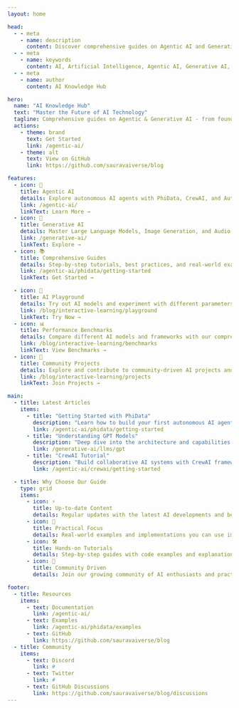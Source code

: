 ```yaml
---
layout: home

head:
  - - meta
    - name: description
      content: Discover comprehensive guides on Agentic AI and Generative AI technologies. Learn about PhiData, CrewAI, AutoGen, LLMs, and more.
  - - meta
    - name: keywords
      content: AI, Artificial Intelligence, Agentic AI, Generative AI, PhiData, CrewAI, AutoGen, LLMs, Machine Learning
  - - meta
    - name: author
      content: AI Knowledge Hub

hero:
  name: "AI Knowledge Hub"
  text: "Master the Future of AI Technology"
  tagline: Comprehensive guides on Agentic & Generative AI - from foundational concepts to advanced implementations.
  actions:
    - theme: brand
      text: Get Started
      link: /agentic-ai/
    - theme: alt
      text: View on GitHub
      link: https://github.com/sauravaiverse/blog

features:
  - icon: 🤖
    title: Agentic AI
    details: Explore autonomous AI agents with PhiData, CrewAI, and AutoGen. Learn to build intelligent systems that can reason and act independently.
    link: /agentic-ai/
    linkText: Learn More →
  - icon: 🎨
    title: Generative AI
    details: Master Large Language Models, Image Generation, and Audio Synthesis. Create cutting-edge AI applications with practical examples.
    link: /generative-ai/
    linkText: Explore →
  - icon: 📚
    title: Comprehensive Guides
    details: Step-by-step tutorials, best practices, and real-world examples to help you implement AI solutions effectively.
    link: /agentic-ai/phidata/getting-started
    linkText: Get Started →

  - icon: 🎯
    title: AI Playground
    details: Try out AI models and experiment with different parameters in our interactive playground.
    link: /blog/interactive-learning/playground
    linkText: Try Now →
  - icon: 📊
    title: Performance Benchmarks
    details: Compare different AI models and frameworks with our comprehensive benchmarks.
    link: /blog/interactive-learning/benchmarks
    linkText: View Benchmarks →
  - icon: 🤝
    title: Community Projects
    details: Explore and contribute to community-driven AI projects and implementations.
    link: /blog/interactive-learning/projects
    linkText: Join Projects →

main:
  - title: Latest Articles
    items:
      - title: "Getting Started with PhiData"
        description: "Learn how to build your first autonomous AI agent with PhiData"
        link: /agentic-ai/phidata/getting-started
      - title: "Understanding GPT Models"
        description: "Deep dive into the architecture and capabilities of GPT models"
        link: /generative-ai/llms/gpt
      - title: "CrewAI Tutorial"
        description: "Build collaborative AI systems with CrewAI framework"
        link: /agentic-ai/crewai/getting-started

  - title: Why Choose Our Guide
    type: grid
    items:
      - icon: ⚡️
        title: Up-to-date Content
        details: Regular updates with the latest AI developments and best practices
      - icon: 🎯
        title: Practical Focus
        details: Real-world examples and implementations you can use immediately
      - icon: 🛠️
        title: Hands-on Tutorials
        details: Step-by-step guides with code examples and explanations
      - icon: 🤝
        title: Community Driven
        details: Join our growing community of AI enthusiasts and practitioners

footer:
  - title: Resources
    items:
      - text: Documentation
        link: /agentic-ai/
      - text: Examples
        link: /agentic-ai/phidata/examples
      - text: GitHub
        link: https://github.com/sauravaiverse/blog
  - title: Community
    items:
      - text: Discord
        link: #
      - text: Twitter
        link: #
      - text: GitHub Discussions
        link: https://github.com/sauravaiverse/blog/discussions
---
```


<style>
/* Enhanced color variables */
:root {
  /* Primary colors */
  --vp-c-brand: #3eaf7c;
  --vp-c-brand-light: #4abf8a;
  --vp-c-brand-lighter: #5ccf9a;
  --vp-c-brand-dark: #369f6b;
  --vp-c-brand-darker: #2e8f5f;

  /* Custom gradients */
  --vp-home-hero-name-color: transparent;
  --vp-home-hero-name-background: linear-gradient(120deg, var(--vp-c-brand) 30%, #41d1ff);
  --vp-home-hero-image-background-image: linear-gradient(-45deg, var(--vp-c-brand) 50%, #47caff 50%);
  --vp-home-hero-image-filter: blur(40px);

  /* Typography */
  --vp-font-family-base: 'Inter', -apple-system, BlinkMacSystemFont, 'Segoe UI', Roboto, Oxygen, Ubuntu, Cantarell, 'Fira Sans', 'Droid Sans', 'Helvetica Neue', sans-serif;
  --vp-font-family-mono: 'Fira Code', Menlo, Monaco, Consolas, 'Courier New', monospace;

  /* Custom properties */
  --content-width: 900px;
  --sidebar-width: 272px;
}

/* Dark mode customization */
.dark {
  --vp-c-bg: #1a1a1a;
  --vp-c-bg-soft: #242424;
  --vp-c-bg-mute: #2f2f2f;
}

/* Responsive design */
@media (min-width: 640px) {
  :root {
    --vp-home-hero-image-filter: blur(50px);
  }
}

@media (min-width: 960px) {
  :root {
    --vp-home-hero-image-filter: blur(60px);
  }
}

/* Enhanced typography */
.vp-doc h1 {
  font-size: 2.6rem;
  line-height: 1.2;
  letter-spacing: -0.02em;
}

.vp-doc h2 {
  font-size: 1.8rem;
  line-height: 1.4;
  margin: 48px 0 16px;
  border-top: 1px solid var(--vp-c-divider);
  padding-top: 24px;
}

/* Enhanced link styles */
.vp-doc a {
  text-decoration: none;
  transition: color 0.2s ease;
}

.vp-doc a:hover {
  color: var(--vp-c-brand);
}

/* Enhanced code blocks */
.vp-doc pre {
  border-radius: 8px;
  margin: 16px 0;
}

/* Enhanced button styles */
.vp-button {
  transition: all 0.2s ease;
  border-radius: 8px;
}

.vp-button:hover {
  transform: translateY(-1px);
  box-shadow: 0 4px 12px rgba(0, 0, 0, 0.1);
}
</style>